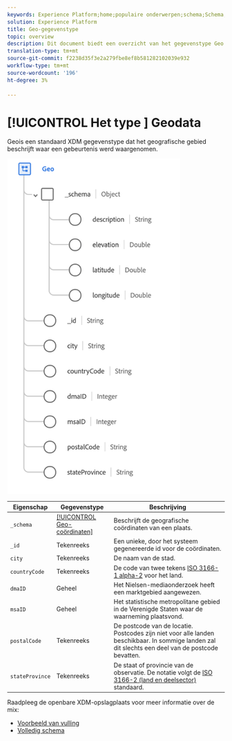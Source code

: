 ```yaml
---
keywords: Experience Platform;home;populaire onderwerpen;schema;Schema;XDM;velden;schema's;Schema's;geo;datatype;data-type;data-type;
solution: Experience Platform
title: Geo-gegevenstype
topic: overview
description: Dit document biedt een overzicht van het gegevenstype Geo XDM.
translation-type: tm+mt
source-git-commit: f2238d35f3e2a279fbe8ef8b581282102039e932
workflow-type: tm+mt
source-wordcount: '196'
ht-degree: 3%

---
```



# [!UICONTROL Het type ] Geodata

 Geois een standaard XDM gegevenstype dat het geografische gebied beschrijft waar een gebeurtenis werd waargenomen.

<img src="../images/data-types/geo.png" width="400" /><br />

| Eigenschap | Gegevenstype | Beschrijving |
| --- | --- | --- |
| `_schema` | [[!UICONTROL Geo-coördinaten]](./geo-coordinates.md) | Beschrijft de geografische coördinaten van een plaats. |
| `_id` | Tekenreeks | Een unieke, door het systeem gegenereerde id voor de coördinaten. |
| `city` | Tekenreeks | De naam van de stad. |
| `countryCode` | Tekenreeks | De code van twee tekens <a href="https://datahub.io/core/country-list">ISO 3166-1 alpha-2</a> voor het land. |
| `dmaID` | Geheel | Het Nielsen-mediaonderzoek heeft een marktgebied aangewezen. |
| `msaID` | Geheel | Het statistische metropolitane gebied in de Verenigde Staten waar de waarneming plaatsvond. |
| `postalCode` | Tekenreeks | De postcode van de locatie. Postcodes zijn niet voor alle landen beschikbaar. In sommige landen zal dit slechts een deel van de postcode bevatten. |
| `stateProvince` | Tekenreeks | De staat of provincie van de observatie. De notatie volgt de [ISO 3166-2 (land en deelsector)](http://www.unece.org/cefact/locode/subdivisions.html) standaard. |

Raadpleeg de openbare XDM-opslagplaats voor meer informatie over de mix:

* [Voorbeeld van vulling](https://github.com/adobe/xdm/blob/master/components/datatypes/geo.example.1.json)
* [Volledig schema](https://github.com/adobe/xdm/blob/master/components/datatypes/geo.schema.json)